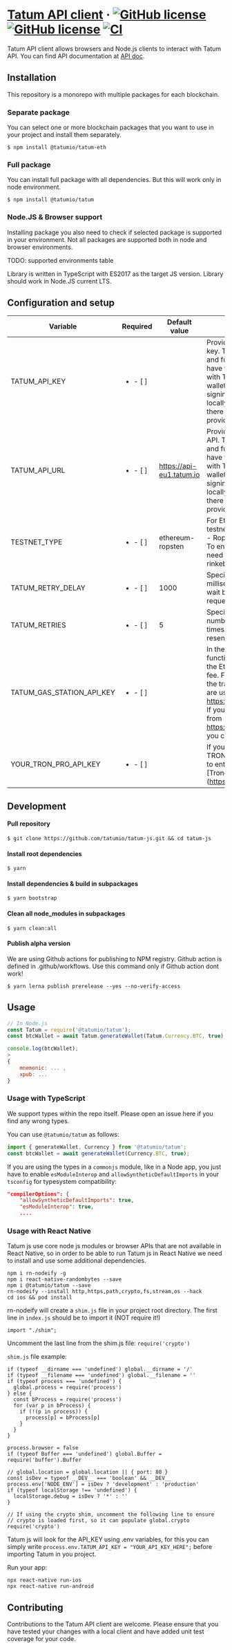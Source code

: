 # [Tatum API client](http://tatum.io/) &middot; [![GitHub license](https://img.shields.io/npm/dm/@tatumio/tatum)](https://img.shields.io/npm/dm/@tatumio/tatum) [![GitHub license](https://img.shields.io/npm/v/@tatumio/tatum)](https://img.shields.io/npm/v/@tatumio/tatum) [![CI](https://github.com/tatumio/tatum-js/actions/workflows/main.yml/badge.svg)](https://github.com/tatumio/tatum-js/actions/workflows/main.yml)
Tatum API client allows browsers and Node.js clients to interact with Tatum API. You can find API documentation at [API doc](https://tatum.io/apidoc).

## Installation

This repository is a monorepo with multiple packages for each blockchain.

### Separate package
You can select one or more blockchain packages that you want to use in your project and install them separately.

```console
$ npm install @tatumio/tatum-eth
```

### Full package
You can install full package with all dependencies. But this will work only in node environment.

```console
$ npm install @tatumio/tatum
```

### Node.JS & Browser support
Installing package you also need to check if selected package is supported in your environment. Not all packages are supported both in node and browser environments.

TODO: supported environments table

Library is written in TypeScript with ES2017 as the target JS version. Library should work in Node.JS current LTS. 

## Configuration and setup

| Variable                  | Required                 | Default value            | Description                                                                                                                                                                                                                                   |
|---------------------------|--------------------------|--------------------------|-----------------------------------------------------------------------------------------------------------------------------------------------------------------------------------------------------------------------------------------------|
| TATUM_API_KEY             | <ul><li>- [ ] </li></ul> |                          | Provide the Tatum API key. There are modules and functions, that do not have to communicate with Tatum API, like wallet generation or signing of transactions locally. In those cases, there is no need to provide parameter.                 |
| TATUM_API_URL             | <ul><li>- [ ] </li></ul> | https://api-eu1.tatum.io | Provide URL of the Tatum API. There are modules and functions, that do not have to communicate with Tatum API, like wallet generation or signing of transactions locally. In those cases, there is no need to provide variable.               |
| TESTNET_TYPE              | <ul><li>- [ ] </li></ul> | ethereum-ropsten         | For Ethereum, there are 2 testnet chains supported - Ropsten and Rinkeby. To enable Rinkeby, you need to use ethereum-rinkeby.                                                                                                                |
| TATUM_RETRY_DELAY         | <ul><li>- [ ] </li></ul> | 1000                     | Specifies the number in milliseconds how long wait before the failed request is resent again.                                                                                                                                                 |
| TATUM_RETRIES             | <ul><li>- [ ] </li></ul> | 5                        | Specifies the maximum number of how many times failed request is resent again.                                                                                                                                                                |
| TATUM_GAS_STATION_API_KEY | <ul><li>- [ ] </li></ul> |                          | In the library, there are functions for estimating the Ethereum transaction fee. For the estimation of the transaction fee, we are using https://ethgasstation.info. If you have your API key from https://ethgasstation.info you can use it. |
| YOUR_TRON_PRO_API_KEY     | <ul><li>- [ ] </li></ul> |                          | If you want to work with TRON locally, you need to enter API Key for  [Trongrid] (https://trongrid.io).                                                                                                                                       |

## Development

#### Pull repository 

```console
$ git clone https://github.com/tatumio/tatum-js.git && cd tatum-js
```

#### Install root dependencies

```console
$ yarn
```

#### Install dependencies & build in subpackages 

```console
$ yarn bootstrap
```

#### Clean all node_modules in subpackages

```console
$ yarn clean:all
```
#### Publish alpha version

We are using Github actions for publishing to NPM registry. Github action is defined in .github/workflows. Use this command only if Github action dont work! 

```console
$ yarn lerna publish prerelease --yes --no-verify-access
```

## Usage

```js
// In Node.js
const Tatum = require('@tatumio/tatum');
const btcWallet = await Tatum.generateWallet(Tatum.Currency.BTC, true);

console.log(btcWallet);
>
{
    mnemonic: ... ,
    xpub: ... 
}
```

### Usage with TypeScript

We support types within the repo itself. Please open an issue here if you find any wrong types.

You can use `@tatumio/tatum` as follows:

```typescript
import { generateWallet, Currency } from '@tatumio/tatum';
const btcWallet = await generateWallet(Currency.BTC, true);
```

If you are using the types in a `commonjs` module, like in a Node app, you just have to enable `esModuleInterop` and `allowSyntheticDefaultImports` in your `tsconfig` for typesystem compatibility:

```json
"compilerOptions": {
    "allowSyntheticDefaultImports": true,
    "esModuleInterop": true,
    ....
```

### Usage with React Native
Tatum js use core node js modules or browser APIs that are not available in React Native, so in order to be able to run Tatum js in React Native we need to install and use some additional dependencies.

```
npm i rn-nodeify -g
npm i react-native-randombytes --save
npm i @tatumio/tatum --save
rn-nodeify --install http,https,path,crypto,fs,stream,os --hack
cd ios && pod install
```
 rn-nodeify will create a `shim.js` file in your project root directory. The first line in `index.js` should be to import it (NOT require it!)

`import "./shim";`

Uncomment the last line from the shim.js file:
`require('crypto')`

`shim.js` file example:
```
if (typeof __dirname === 'undefined') global.__dirname = '/'
if (typeof __filename === 'undefined') global.__filename = ''
if (typeof process === 'undefined') {
  global.process = require('process')
} else {
  const bProcess = require('process')
  for (var p in bProcess) {
    if (!(p in process)) {
      process[p] = bProcess[p]
    }
  }
}

process.browser = false
if (typeof Buffer === 'undefined') global.Buffer = require('buffer').Buffer

// global.location = global.location || { port: 80 }
const isDev = typeof __DEV__ === 'boolean' && __DEV__
process.env['NODE_ENV'] = isDev ? 'development' : 'production'
if (typeof localStorage !== 'undefined') {
  localStorage.debug = isDev ? '*' : ''
}

// If using the crypto shim, uncomment the following line to ensure
// crypto is loaded first, so it can populate global.crypto
require('crypto')
```

Tatum js will look for the API_KEY using .env variables, for this you can simply write `process.env.TATUM_API_KEY = "YOUR_API_KEY_HERE";` before importing Tatum in you project.

Run your app:
```
npx react-native run-ios
npx react-native run-android
```

## Contributing

Contributions to the Tatum API client are welcome. Please ensure
that you have tested your changes with a local client and have added unit test
coverage for your code.

